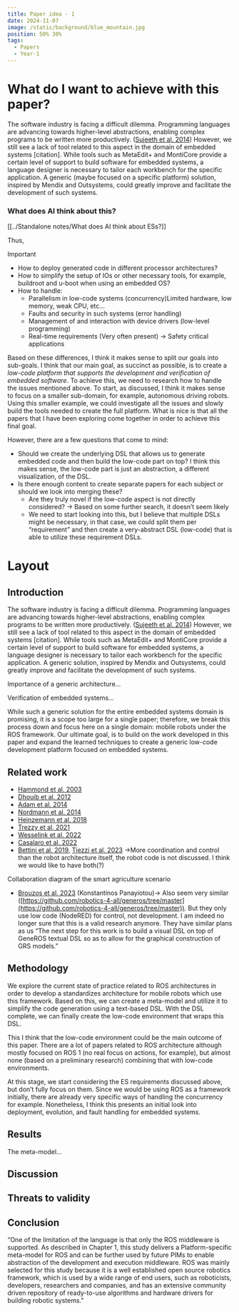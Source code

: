 ```yaml
---
title: Paper idea - 1
date: 2024-11-07
image: /static/background/blue_mountain.jpg
position: 50% 30%
tags:
  - Papers
  - Year-1
---
```


# What do I want to achieve with this paper?

The software industry is facing a difficult dilemma. Programming languages are advancing towards higher-level abstractions, enabling complex programs to be written more productively. ([Sujeeth et al. 2014](https://dl.acm.org/doi/10.1145/2584665)) However, we still see a lack of tool related to this aspect in the domain of embedded systems [citation]. While tools such as MetaEdit+ and MontiCore provide a certain level of support to build software for embedded systems, a language designer is necessary to tailor each workbench for the specific application. A generic (maybe focused on a specific platform) solution, inspired by Mendix and Outsystems, could greatly improve and facilitate the development of such systems.

### What does AI think about this?

[[../Standalone notes/What does AI think about ESs?]]

Thus,

> [!important]  
> - How to deploy generated code in different processor architectures?
> - How to simplify the setup of IOs or other necessary tools, for example, buildroot and u-boot when using an embedded OS?
> - How to handle:
> 	- Parallelism in low-code systems (concurrency)Limited hardware, low memory, weak CPU, etc…
> 	- Faults and security in such systems (error handling)
> 	- Management of and interaction with device drivers (low-level programming)
> 	- Real-time requirements (Very often present) → Safety critical applications  

  

Based on these differences, I think it makes sense to split our goals into sub-goals. I think that our main goal, as succinct as possible, is to create a _low-code platform that supports the development and verification of embedded software_. To achieve this, we need to research how to handle the issues mentioned above. To start, as discussed, I think it makes sense to focus on a smaller sub-domain, for example, autonomous driving robots. Using this smaller example, we could investigate all the issues and slowly build the tools needed to create the full platform. What is nice is that all the papers that I have been exploring come together in order to achieve this final goal.

However, there are a few questions that come to mind:

- Should we create the underlying DSL that allows us to generate embedded code and then build the low-code part on top? I think this makes sense, the low-code part is just an abstraction, a different visualization, of the DSL.
- Is there enough content to create separate papers for each subject or should we look into merging these?
    - Are they truly novel if the low-code aspect is not directly considered? → Based on some further search, it doesn’t seem likely
    - We need to start looking into this, but I believe that multiple DSLs might be necessary, in that case, we could split them per “requirement” and then create a very-abstract DSL (low-code) that is able to utilize these requirement DSLs.

# Layout

## Introduction

The software industry is facing a difficult dilemma. Programming languages are advancing towards higher-level abstractions, enabling complex programs to be written more productively. ([Sujeeth et al. 2014](https://dl.acm.org/doi/10.1145/2584665)) However, we still see a lack of tool related to this aspect in the domain of embedded systems [citation]. While tools such as MetaEdit+ and MontiCore provide a certain level of support to build software for embedded systems, a language designer is necessary to tailor each workbench for the specific application. A generic solution, inspired by Mendix and Outsystems, could greatly improve and facilitate the development of such systems.

Importance of a generic architecture…

Verification of embedded systems…

While such a generic solution for the entire embedded systems domain is promising, it is a scope too large for a single paper; therefore, we break this process down and focus here on a single domain: mobile robots under the ROS framework. Our ultimate goal, is to build on the work developed in this paper and expand the learned techniques to create a generic low-code development platform focused on embedded systems.

## Related work

- [Hammond et al. 2003](https://link.springer.com/chapter/10.1007/978-3-540-39815-8_3)
- [Dhouib et al. 2012](https://link.springer.com/chapter/10.1007/978-3-642-34327-8_16)
- [Adam et al. 2014](http://arxiv.org/abs/1412.4714)
- [Nordmann et al. 2014](https://link.springer.com/chapter/10.1007/978-3-319-11900-7_17)
- [Heinzemann et al. 2018](https://ieeexplore.ieee.org/document/8593559/)
- [Trezzy et al. 2021](https://ieeexplore.ieee.org/document/9468864/?arnumber=9468864)
- [Wesselink et al. 2022](https://pure.tue.nl/ws/portalfiles/portal/293023065/Wesselink_B.pdf)
- [Casalaro et al. 2022](https://doi.org/10.1007/s10270-021-00908-8)
- [Bettini et al. 2019](https://doi.org/10.1007/978-3-030-21485-2_8), [Tiezzi et al. 2023](https://pubblicazioni.unicam.it/handle/11581/484448) →More coordination and control than the robot architecture itself, the robot code is not discussed. I think we would like to have both(?)

Collaboration diagram of the smart agriculture scenario

- [Brouzos et al. 2023](https://doi.org/10.1007/s10846-023-01861-y) (Konstantinos Panayiotou)→ Also seem very similar ([https://github.com/robotics-4-all/generos/tree/master](https://github.com/robotics-4-all/generos/tree/master)). But they only use low code (NodeRED) for control, not development. I am indeed no longer sure that this is a valid research anymore. They have similar plans as us “The next step for this work is to build a visual DSL on top of GeneROS textual DSL so as to allow for the graphical construction of GRS models.”

## Methodology

We explore the current state of practice related to ROS architectures in order to develop a standardizes architecture for mobile robots which use this framework. Based on this, we can create a meta-model and utilize it to simplify the code generation using a text-based DSL. With the DSL complete, we can finally create the low-code environment that wraps this DSL.

This I think that the low-code environment could be the main outcome of this paper. There are a lot of papers related to ROS architecture although mostly focused on ROS 1 (no real focus on actions, for example), but almost none (based on a preliminary research) combining that with low-code environments.

At this stage, we start considering the ES requirements discussed above, but don’t fully focus on them. Since we would be using ROS as a framework initially, there are already very specific ways of handling the concurrency for example. Nonetheless, I think this presents an initial look into deployment, evolution, and fault handling for embedded systems.

## Results

The meta-model…

## Discussion

## Threats to validity

## Conclusion

“One of the limitation of the language is that only the ROS middleware is supported. As described in Chapter 1, this study delivers a Platform-specific meta-model for ROS and can be further used by future PIMs to enable abstraction of the development and execution middleware. ROS was mainly selected for this study because it is a well established open source robotics framework, which is used by a wide range of end users, such as roboticists, developers, researchers and companies, and has an extensive community driven repository of ready-to-use algorithms and hardware drivers for building robotic systems.”
